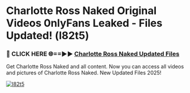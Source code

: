 # Charlotte Ross Naked Original Videos 0nlyFans Leaked - Files Updated! (l82t5)

<h3>🔴 CLICK HERE 🌐==►► <a href="https://tinyurl.com/up5wt9bj" rel="nofollow">Charlotte Ross Naked Updated Files</a></h3>

Get Charlotte Ross Naked and all content. Now you can access all videos and pictures of Charlotte Ross Naked. New Updated Files 2025!

[![l82t5](https://i.imgur.com/ABiUzMV.gif)](https://tinyurl.com/up5wt9bj)
